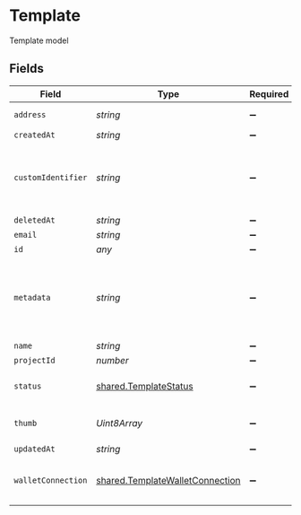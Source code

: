 # Template

Template model


## Fields

| Field                                                                              | Type                                                                               | Required                                                                           | Description                                                                        | Example                                                                            |
| ---------------------------------------------------------------------------------- | ---------------------------------------------------------------------------------- | ---------------------------------------------------------------------------------- | ---------------------------------------------------------------------------------- | ---------------------------------------------------------------------------------- |
| `address`                                                                          | *string*                                                                           | :heavy_minus_sign:                                                                 | Blockchain Address                                                                 | 0xb30401952A0648849816Bc99Af08F2369A5bB98C                                         |
| `createdAt`                                                                        | *string*                                                                           | :heavy_minus_sign:                                                                 | Created at                                                                         | 2020-01-27 17:50:45                                                                |
| `customIdentifier`                                                                 | *string*                                                                           | :heavy_minus_sign:                                                                 | The Custom Identifier of the Template in the organization                          | org-user-123                                                                       |
| `deletedAt`                                                                        | *string*                                                                           | :heavy_minus_sign:                                                                 | Deleted at                                                                         | 2020-01-27 17:50:45                                                                |
| `email`                                                                            | *string*                                                                           | :heavy_minus_sign:                                                                 | Email                                                                              |                                                                                    |
| `id`                                                                               | *any*                                                                              | :heavy_minus_sign:                                                                 | ID                                                                                 | 99bb9ba9-45ec-4f27-a6e2-2e7c11667350                                               |
| `metadata`                                                                         | *string*                                                                           | :heavy_minus_sign:                                                                 | The Metadata Properties of the Template in the organization                        | [object Object],[object Object]                                                    |
| `name`                                                                             | *string*                                                                           | :heavy_minus_sign:                                                                 | Name                                                                               |                                                                                    |
| `projectId`                                                                        | *number*                                                                           | :heavy_minus_sign:                                                                 | Project ID                                                                         | 99bb9ba9-45ec-4f27-a6e2-2e7c11667350                                               |
| `status`                                                                           | [shared.TemplateStatus](../../models/shared/templatestatus.md)                     | :heavy_minus_sign:                                                                 | Status of the Template                                                             | ACTIVE                                                                             |
| `thumb`                                                                            | *Uint8Array*                                                                       | :heavy_minus_sign:                                                                 | Avatar of the Template                                                             | /tmp/file1                                                                         |
| `updatedAt`                                                                        | *string*                                                                           | :heavy_minus_sign:                                                                 | Updated at                                                                         | 2020-01-27 17:50:45                                                                |
| `walletConnection`                                                                 | [shared.TemplateWalletConnection](../../models/shared/templatewalletconnection.md) | :heavy_minus_sign:                                                                 | Wallet Connection of the Template                                                  | LEGIT_WALLET                                                                       |